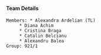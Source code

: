 
#### Team Details

	Members: * Alexandra Ardelian (TL)
		 * Diana Achim
		 * Cristina Braga
		 * Catalin Belcianu
		 * Alexandru Balea
	Group: 921/1
	
